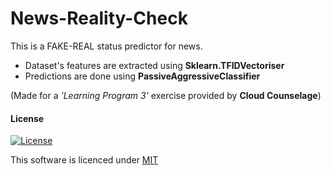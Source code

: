 # News-Reality-Check 

This is a FAKE-REAL status predictor for news.

- Dataset's features are extracted using **Sklearn.TFIDVectoriser**
- Predictions are done using **PassiveAggressiveClassifier** 


(Made for a *'Learning Program 3'* exercise provided by **Cloud Counselage**)

#### License


[![License](http://img.shields.io/:license-mit-blue.svg?style=flat-square)](https://github.com/s0umitra/CCLP3-News-Reality-Check/blob/master/LICENSE)

This software is licenced under [MIT](https://github.com/s0umitra/CCLP3-News-Reality-Check/blob/master/LICENSE)
